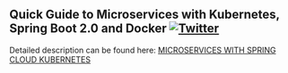## Quick Guide to Microservices with Kubernetes, Spring Boot 2.0 and Docker  [![Twitter](https://img.shields.io/twitter/follow/piotr_minkowski.svg?style=social&logo=twitter&label=Follow%20Me)](https://twitter.com/piotr_minkowski)

Detailed description can be found here: [MICROSERVICES WITH SPRING CLOUD KUBERNETES](https://piotrminkowski.com/2019/12/20/microservices-with-spring-cloud-kubernetes//) 
